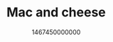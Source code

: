 ---
title: "Mac and cheese"
date: 1467450000000
draft: true
file: "mac-and-cheese.md"
tags: 
    - recipes
---